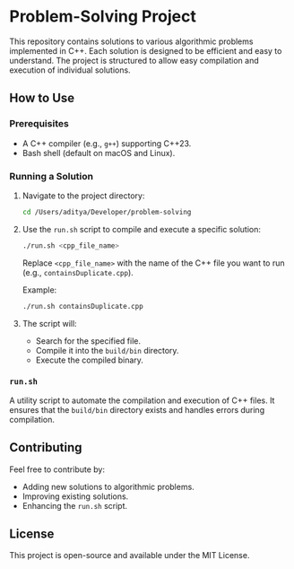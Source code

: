 # Problem-Solving Project

This repository contains solutions to various algorithmic problems implemented in C++. Each solution is designed to be efficient and easy to understand. The project is structured to allow easy compilation and execution of individual solutions.

## How to Use

### Prerequisites

- A C++ compiler (e.g., `g++`) supporting C++23.
- Bash shell (default on macOS and Linux).

### Running a Solution

1. Navigate to the project directory:

   ```bash
   cd /Users/aditya/Developer/problem-solving
   ```

2. Use the `run.sh` script to compile and execute a specific solution:

   ```bash
   ./run.sh <cpp_file_name>
   ```

   Replace `<cpp_file_name>` with the name of the C++ file you want to run (e.g., `containsDuplicate.cpp`).

   Example:

   ```bash
   ./run.sh containsDuplicate.cpp
   ```

3. The script will:
   - Search for the specified file.
   - Compile it into the `build/bin` directory.
   - Execute the compiled binary.

### `run.sh`

A utility script to automate the compilation and execution of C++ files. It ensures that the `build/bin` directory exists and handles errors during compilation.

## Contributing

Feel free to contribute by:

- Adding new solutions to algorithmic problems.
- Improving existing solutions.
- Enhancing the `run.sh` script.

## License

This project is open-source and available under the MIT License.
